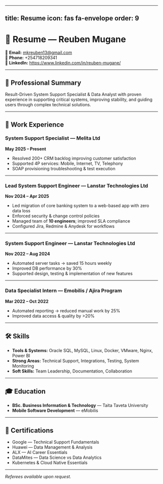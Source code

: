 

---
title: Resume
icon: fas fa-envelope
order: 9
---


# 📌 Resume — Reuben Mugane

📧 **Email:** mkreuben13@gmail.com  
📱 **Phone:** +254718209341  
🔗 **LinkedIn:** https://www.linkedin.com/in/reuben-mugane/

---

## 🎯 Professional Summary
Result-Driven System Support Specialist & Data Analyst with proven experience in supporting critical systems, improving stability, and guiding users through complex technical solutions.

---

## 💼 Work Experience



### **System Support Specialist — Melita Ltd**  
**May 2025 – Present**
- Resolved 200+ CRM backlog improving customer satisfaction
- Supported 4P services: Mobile, Internet, TV, Telephony
- SOAP provisioning troubleshooting & test execution

---

### **Lead System Support Engineer — Lanstar Technologies Ltd**  
**Nov 2024 – Apr 2025**
- Led migration of core banking system to a web-based app with zero data loss
- Enforced security & change control policies
- Managed team of **10 engineers**; improved SLA compliance  
- Configured Jira, Redmine & Anydesk for workflows

---

### **System Support Engineer — Lanstar Technologies Ltd**  
**Nov 2022 – Aug 2024**
- Automated server tasks → saved 15 hours weekly
- Improved DB performance by 30%
- Supported design, testing & implementation of new features

---

### **Data Specialist Intern — Emobilis / Ajira Program**  
**Mar 2022 – Oct 2022**
- Automated reporting → reduced manual work by 25%
- Improved data access & quality by >20%

---

## 🛠 Skills
- **Tools & Systems:** Oracle SQL, MySQL, Linux, Docker, VMware, Nginx, Power BI  
- **Strong Areas:** Technical Support, Integrations, Testing, System Monitoring  
- **Soft Skills:** Team Leadership, Documentation, Collaboration

---

## 🎓 Education
- **BSc. Business Information & Technology** — Taita Taveta University  
- **Mobile Software Development** — eMobilis

---

## 🏅 Certifications
- Google — Technical Support Fundamentals  
- Huawei — Data Management & Analysis  
- ALX — AI Career Essentials  
- DataMites — Data Science vs Data Analytics  
- Kubernetes & Cloud Native Essentials

---

*Referees available upon request.*

